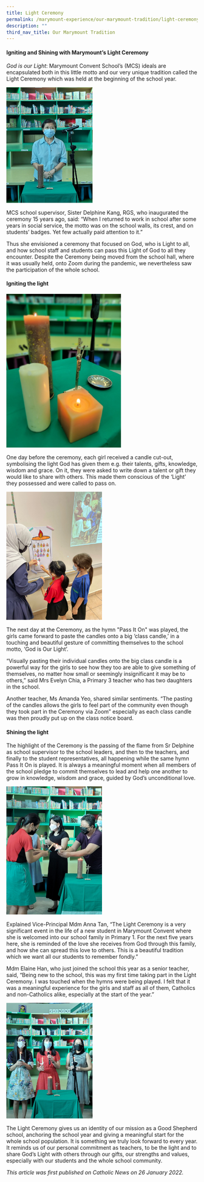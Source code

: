 ```yaml
---
title: Light Ceremony
permalink: /marymount-experience/our-marymount-tradition/light-ceremony/
description: ""
third_nav_title: Our Marymount Tradition
---
```

<h4><strong>Igniting and Shining with Marymount&rsquo;s Light Ceremony</strong></h4>
<p><em>God is our Light</em>: Marymount Convent School&rsquo;s (MCS) ideals are encapsulated both in this little motto and our very unique tradition called the Light Ceremony which was held at the beginning of the school year.</p>
<img style="width: 45%;" src="/images/lc1.jpg" />
<p>MCS school supervisor, Sister Delphine Kang, RGS, who inaugurated the ceremony 15 years ago, said: &ldquo;When I returned to work in school after some years in social service, the motto was on the school walls, its crest, and on students&rsquo; badges. Yet few actually paid attention to it.&rdquo;</p>
<p>Thus she envisioned a ceremony that focused on God, who is Light to all, and how school staff and students can pass this Light of God to all they encounter. Despite the Ceremony being moved from the school hall, where it was usually held, onto Zoom during the pandemic, we nevertheless saw the participation of the whole school.</p>
<h4><strong>Igniting the light</strong></h4>
<img style="width: 60%;" src="/images/lc2.jpg" />
<p>One day before the ceremony, each girl received a candle cut-out, symbolising the light God has given them e.g. their talents, gifts, knowledge, wisdom and grace. On it, they were asked to write down a talent or gift they would like to share with others. This made them conscious of the &lsquo;Light&rsquo; they possessed and were called to pass on.</p>
<img style="width: 50%;" src="/images/lc3.jpg" />
<p>The next day at the Ceremony, as the hymn "Pass It On" was played, the girls came forward to paste the candles onto a big &lsquo;class candle,&rsquo; in a touching and beautiful gesture of committing themselves to the school motto, &lsquo;God is Our Light&rsquo;.</p>
<p>&ldquo;Visually pasting their individual candles onto the big class candle is a powerful way for the girls to see how they too are able to give something of themselves, no matter how small or seemingly insignificant it may be to others,&rdquo; said Mrs Evelyn Chia, a Primary 3 teacher who has two daughters in the school.</p>
<p>Another teacher, Ms Amanda Yeo, shared similar sentiments. &ldquo;The pasting of the candles allows the girls to feel part of the community even though they took part in the Ceremony via Zoom&rdquo; especially as each class candle was then proudly put up on the class notice board.</p>
<h4><strong>Shining the light</strong></h4>
<p>The highlight of the Ceremony is the passing of the flame from Sr Delphine as school supervisor to the school leaders, and then to the teachers, and finally to the student representatives, all happening while the same hymn Pass It On is played. It is always a meaningful moment when all members of the school pledge to commit themselves to lead and help one another to grow in knowledge, wisdom and grace, guided by God&rsquo;s unconditional love.</p>
<img style="width: 50%;" src="/images/lc4.jpg" />
<p>Explained Vice-Principal Mdm Anna Tan, &ldquo;The Light Ceremony is a very significant event in the life of a new student in Marymount Convent where she is welcomed into our school family in Primary 1. For the next five years here, she is reminded of the love she receives from God through this family, and how she can spread this love to others. This is a beautiful tradition which we want all our students to remember fondly.&rdquo;</p>
<p>Mdm Elaine Han, who just joined the school this year as a senior teacher, said, &ldquo;Being new to the school, this was my first time taking part in the Light Ceremony. I was touched when the hymns were being played. I felt that it was a meaningful experience for the girls and staff as all of them, Catholics and non-Catholics alike, especially at the start of the year.&rdquo;</p>
<img style="width: 45%;" src="/images/lc5.jpg" />
<p>The Light Ceremony gives us an identity of our mission as a Good Shepherd school, anchoring the school year and giving a meaningful start for the whole school population. It is something we truly look forward to every year. It reminds us of our personal commitment as teachers, to be the light and to share God&rsquo;s Light with others through our gifts, our strengths and values, especially with our students and the whole school community.</p>
<p><em>This article was first published on Catholic News on 26 January 2022.&nbsp;</em></p>